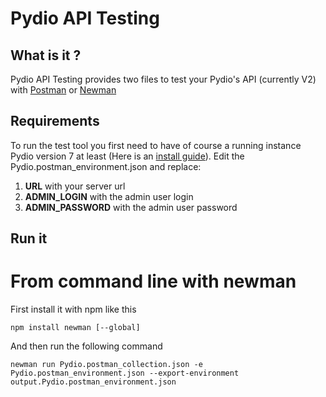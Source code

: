 # Pydio API Testing

## What is it ?
Pydio API Testing provides two files to test your Pydio's API (currently V2) with [Postman](https://www.getpostman.com/) or [Newman](https://www.npmjs.com/package/newman)

## Requirements
To run the test tool you first need to have of course a running instance Pydio version 7 at least (Here is an [install guide](https://pydio.com/en/docs/v6/install-pydio)).
Edit the Pydio.postman_environment.json and replace:

1. __URL__ with your server url
2. __ADMIN_LOGIN__ with the admin user login
3. __ADMIN_PASSWORD__ with the admin user password


## Run it

# From command line with newman

First install it with npm like this
```
npm install newman [--global]
```

And then run the following command
```
newman run Pydio.postman_collection.json -e Pydio.postman_environment.json --export-environment output.Pydio.postman_environment.json
```
